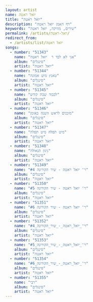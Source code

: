 ```yaml
---
layout: artist
name: יואל ראטה
title: "יואל ראטה"
description: "דף האמן יואל ראטה"
keywords: "שירים, מוזיקה, יואל ראטה"
permalink: /artists/יואל-ראטה/
redirect_from:
  - /artists/list/יואל ראטה
songs:
  - number: "51343"
    name: "אני לא לבד ר  יואל ראטה"
    album: "סינגלים"
    artist: "יואל ראטה"
  - number: "51344"
    name: "טאנץ מיט אמונה"
    album: "סינגלים"
    artist: "יואל ראטה"
  - number: "51345"
    name: "לכבוד שבת קודש"
    album: "סינגלים"
    artist: "יואל ראטה"
  - number: "51346"
    name: "מוכנים לראש השנה באומן"
    album: "סינגלים"
    artist: "יואל ראטה"
  - number: "51347"
    name: "מיט תפלה מיט תפלה"
    album: "סינגלים"
    artist: "יואל ראטה"
  - number: "51348"
    name: "ניגון הגאולה"
    album: "סינגלים"
    artist: "יואל ראטה"
  - number: "51349"
    name: "ר' יואל ראטה - שיר הקורונה #4"
    album: "סינגלים"
    artist: "יואל ראטה"
  - number: "51350"
    name: "ר' יואל ראטה - שיר הקורונה #5"
    album: "סינגלים"
    artist: "יואל ראטה"
  - number: "51351"
    name: "ר' יואל ראטה - שיר הקורונה #6"
    album: "סינגלים"
    artist: "יואל ראטה"
  - number: "51352"
    name: "ר'_יואל_ראטה_-_שיר_הקורונה_#4"
    album: "סינגלים"
    artist: "יואל ראטה"
  - number: "51353"
    name: "ר'_יואל_ראטה_-_שיר_הקורונה_#5"
    album: "סינגלים"
    artist: "יואל ראטה"
  - number: "51354"
    name: "ר'_יואל_ראטה_-_שיר_הקורונה_#6"
    album: "סינגלים"
    artist: "יואל ראטה"
  - number: "51355"
    name: "רבי"
    album: "סינגלים"
    artist: "יואל ראטה"
---
```

